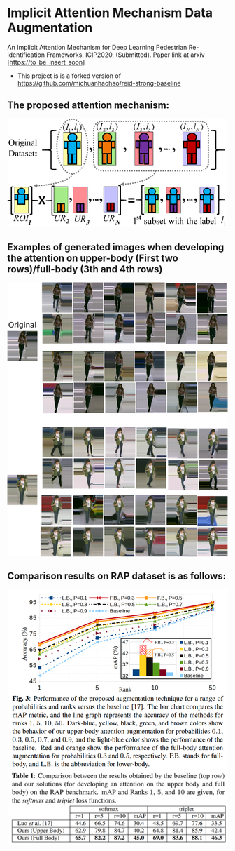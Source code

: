 # Implicit Attention Mechanism Data Augmentation

An Implicit Attention Mechanism for Deep Learning Pedestrian Re-identification Frameworks. ICIP2020, (Submitted).
Paper link at arxiv [[https://to_be_insert_soon]](https://arxiv.org/)

* This project is is a forked version of https://github.com/michuanhaohao/reid-strong-baseline

## The proposed attention mechanism:
<div align=center>
<img src='imgs/attention.png' width='700'>
</div>

## Examples of generated images when developing the attention on upper-body (First two rows)/full-body (3th and 4th rows)
<div align=center>
<img src='imgs/samples.png' width='800'>
</div>

## Comparison results on RAP dataset is as follows:
<div align=center>
<img src='imgs/comparison_chart.png' width='800'>
</div>
<div align=center>
<img src='imgs/tabel.png' width='800'>
</div>



